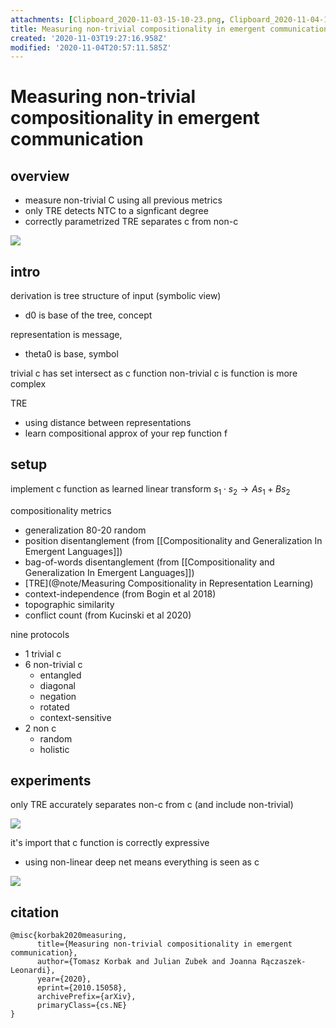 ```yaml
---
attachments: [Clipboard_2020-11-03-15-10-23.png, Clipboard_2020-11-04-15-55-47.png, Clipboard_2020-11-04-15-56-42.png]
title: Measuring non-trivial compositionality in emergent communication
created: '2020-11-03T19:27:16.958Z'
modified: '2020-11-04T20:57:11.585Z'
---
```


# Measuring non-trivial compositionality in emergent communication

## overview

- measure non-trivial C using all previous metrics 
- only TRE detects NTC to a signficant degree
- correctly parametrized TRE separates c from non-c

![](@attachment/Clipboard_2020-11-03-15-10-23.png)

## intro

derivation is tree structure of input (symbolic view)
- d0 is base of the tree, concept

representation is message, 
- theta0 is base, symbol

trivial c has set intersect as c function
non-trivial c is function is more complex

TRE 
- using distance between representations
- learn compositional approx of your rep function f

## setup

implement c function as learned linear transform $s_1 \cdot s_2 \to As_1 + B s_2$

compositionality metrics
- generalization 80-20 random
- position disentanglement (from [[Compositionality and Generalization In Emergent Languages]])
- bag-of-words disentanglement (from [[Compositionality and Generalization In Emergent Languages]])
- [TRE](@note/Measuring Compositionality in Representation Learning) 
- context-independence (from Bogin et al 2018)
- topographic similarity
- conflict count (from Kucinski et al 2020)

nine protocols
- 1 trivial c
- 6 non-trivial c
  - entangled
  - diagonal
  - negation
  - rotated
  - context-sensitive
- 2 non c
  - random 
  - holistic

## experiments

only TRE accurately separates non-c from c (and include non-trivial)

![](@attachment/Clipboard_2020-11-04-15-55-47.png)

it's import that c function is correctly expressive
- using non-linear deep net means everything is seen as c

![](@attachment/Clipboard_2020-11-04-15-56-42.png)


## citation

```
@misc{korbak2020measuring,
      title={Measuring non-trivial compositionality in emergent communication}, 
      author={Tomasz Korbak and Julian Zubek and Joanna Rączaszek-Leonardi},
      year={2020},
      eprint={2010.15058},
      archivePrefix={arXiv},
      primaryClass={cs.NE}
}
```
